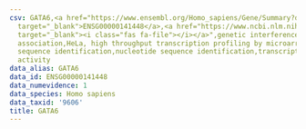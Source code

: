 ```yaml
---
csv: GATA6,<a href="https://www.ensembl.org/Homo_sapiens/Gene/Summary?db=core;g=ENSG00000141448"
  target="_blank">ENSG00000141448</a>,<a href="https://www.ncbi.nlm.nih.gov/pubmed/17216044"
  target="_blank"><i class="fas fa-file"></i></a>",genetic interference,functional
  association,HeLa, high throughput transcription profiling by microarray,nucleotide
  sequence identification,nucleotide sequence identification,transcriptional regulation,up-regulates
  activity
data_alias: GATA6
data_id: ENSG00000141448
data_numevidence: 1
data_species: Homo sapiens
data_taxid: '9606'
title: GATA6
---
```

